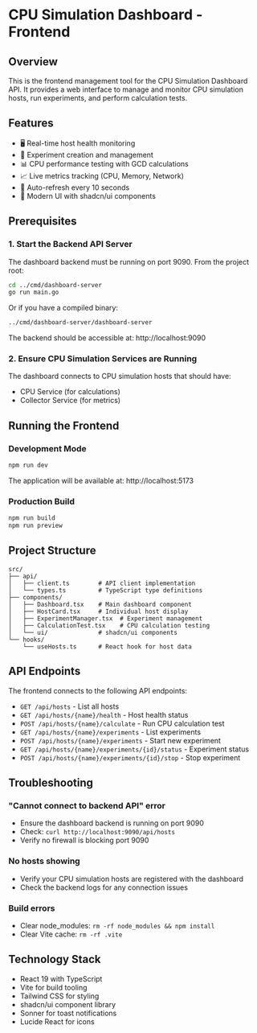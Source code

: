 # CPU Simulation Dashboard - Frontend

## Overview
This is the frontend management tool for the CPU Simulation Dashboard API. It provides a web interface to manage and monitor CPU simulation hosts, run experiments, and perform calculation tests.

## Features
- 🖥️ Real-time host health monitoring
- 🧪 Experiment creation and management
- 📊 CPU performance testing with GCD calculations
- 📈 Live metrics tracking (CPU, Memory, Network)
- 🔄 Auto-refresh every 10 seconds
- 🎨 Modern UI with shadcn/ui components

## Prerequisites

### 1. Start the Backend API Server
The dashboard backend must be running on port 9090. From the project root:

```bash
cd ../cmd/dashboard-server
go run main.go
```

Or if you have a compiled binary:
```bash
../cmd/dashboard-server/dashboard-server
```

The backend should be accessible at: http://localhost:9090

### 2. Ensure CPU Simulation Services are Running
The dashboard connects to CPU simulation hosts that should have:
- CPU Service (for calculations)
- Collector Service (for metrics)

## Running the Frontend

### Development Mode
```bash
npm run dev
```
The application will be available at: http://localhost:5173

### Production Build
```bash
npm run build
npm run preview
```

## Project Structure
```
src/
├── api/
│   ├── client.ts        # API client implementation
│   └── types.ts         # TypeScript type definitions
├── components/
│   ├── Dashboard.tsx    # Main dashboard component
│   ├── HostCard.tsx     # Individual host display
│   ├── ExperimentManager.tsx  # Experiment management
│   ├── CalculationTest.tsx    # CPU calculation testing
│   └── ui/              # shadcn/ui components
└── hooks/
    └── useHosts.ts      # React hook for host data

```

## API Endpoints
The frontend connects to the following API endpoints:
- `GET /api/hosts` - List all hosts
- `GET /api/hosts/{name}/health` - Host health status
- `POST /api/hosts/{name}/calculate` - Run CPU calculation test
- `GET /api/hosts/{name}/experiments` - List experiments
- `POST /api/hosts/{name}/experiments` - Start new experiment
- `GET /api/hosts/{name}/experiments/{id}/status` - Experiment status
- `POST /api/hosts/{name}/experiments/{id}/stop` - Stop experiment

## Troubleshooting

### "Cannot connect to backend API" error
- Ensure the dashboard backend is running on port 9090
- Check: `curl http://localhost:9090/api/hosts`
- Verify no firewall is blocking port 9090

### No hosts showing
- Verify your CPU simulation hosts are registered with the dashboard
- Check the backend logs for any connection issues

### Build errors
- Clear node_modules: `rm -rf node_modules && npm install`
- Clear Vite cache: `rm -rf .vite`

## Technology Stack
- React 19 with TypeScript
- Vite for build tooling
- Tailwind CSS for styling
- shadcn/ui component library
- Sonner for toast notifications
- Lucide React for icons